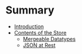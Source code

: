 # Summary

- [Introduction](./introduction.md)
- [Contents of the Store](./store_contents.md)
  - [Mergeable Datatypes](./contents/mergeable-datatypes.md)
  - [JSON at Rest](./contents/json-at-rest.md)
